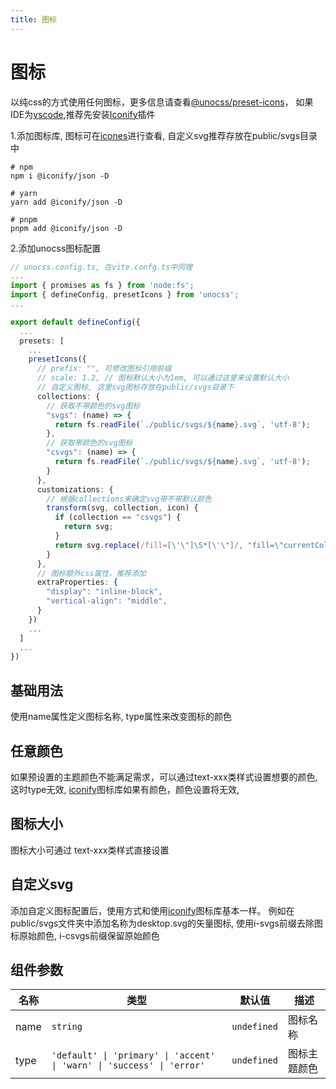 ```yaml
---
title: 图标
---
```


# 图标
以纯css的方式使用任何图标，更多信息请查看[@unocss/preset-icons](https://github.com/unocss/unocss/tree/main/packages/preset-icons)，
如果IDE为[vscode](https://code.visualstudio.com/),推荐先安装[Iconify](https://marketplace.visualstudio.com/items?itemName=antfu.iconify)插件

1.添加图标库, 图标可在[icones](https://icones.js.org/)进行查看, 自定义svg推荐存放在public/svgs目录中
```shell
# npm
npm i @iconify/json -D

# yarn
yarn add @iconify/json -D

# pnpm
pnpm add @iconify/json -D
```
2.添加unocss图标配置
```ts 
// unocss.config.ts, 在vite.confg.ts中同理
...
import { promises as fs } from 'node:fs';
import { defineConfig, presetIcons } from 'unocss';
...

export default defineConfig({
  ...
  presets: [
    ...
    presetIcons({
      // prefix: "", 可修改图标引用前缀
      // scale: 1.2, // 图标默认大小为1em, 可以通过这里来设置默认大小
      // 自定义图标, 这里svg图标存放在public/svgs目录下
      collections: {
        // 获取不带颜色的svg图标
        "svgs": (name) => {
          return fs.readFile(`./public/svgs/${name}.svg`, 'utf-8');
        },
        // 获取带颜色的svg图标
        "csvgs": (name) => {
          return fs.readFile(`./public/svgs/${name}.svg`, 'utf-8');
        }
      },
      customizations: {
        // 根据collections来确定svg带不带默认颜色
        transform(svg, collection, icon) {
          if (collection == "csvgs") {
            return svg;
          }
          return svg.replace(/fill=[\'\"]\S*[\'\"]/, "fill=\"currentColor\"");
        }
      },
      // 图标额外css属性，推荐添加
      extraProperties: {
        "display": "inline-block",
        "vertical-align": "middle",
      }
    })
    ...
  ]
  ...
})
```

## 基础用法
使用name属性定义图标名称, type属性来改变图标的颜色
<demo src="../example/icon/basic.vue"></demo>

## 任意颜色
如果预设置的主题颜色不能满足需求，可以通过text-xxx类样式设置想要的颜色, 这时type无效,
[iconify](https://marketplace.visualstudio.com/items?itemName=antfu.iconify)图标库如果有颜色，颜色设置将无效,
<demo src="../example/icon/colors.vue"></demo>

## 图标大小
图标大小可通过 text-xxx类样式直接设置
<demo src="../example/icon/size.vue"></demo>

## 自定义svg
添加自定义图标配置后，使用方式和使用[iconify](https://marketplace.visualstudio.com/items?itemName=antfu.iconify)图标库基本一样。
例如在public/svgs文件夹中添加名称为desktop.svg的矢量图标, 使用i-svgs前缀去除图标原始颜色, i-csvgs前缀保留原始颜色
<demo src="../example/icon/custom.vue"></demo>

## 组件参数
| 名称 | 类型 | 默认值 | 描述 |
| --- | --- | --- | --- |
| name | `string` | `undefined` | 图标名称 |
| type | `'default' \| 'primary' \| 'accent' \| 'warn' \| 'success' \| 'error'` | `undefined` | 图标主题颜色 |